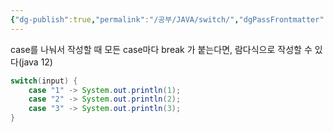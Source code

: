 ```yaml
---
{"dg-publish":true,"permalink":"/공부/JAVA/switch/","dgPassFrontmatter":true}
---
```


case를 나눠서 작성할 때 모든 case마다 break 가 붙는다면, 람다식으로 작성할 수 있다(java 12)

````java
switch(input) {
	case "1" -> System.out.println(1);
	case "2" -> System.out.println(2);
	case "3" -> System.out.println(3);
}
````